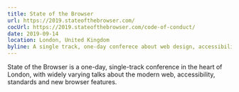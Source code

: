 ```yaml
---
title: State of the Browser 
url: https://2019.stateofthebrowser.com/
cocUrl: https://2019.stateofthebrowser.com/code-of-conduct/
date: 2019-09-14
location: London, United Kingdom
byline: A single track, one-day conferece about web design, accessibility, standards and more
---
```


State of the Browser is a one-day, single-track conference in the heart of London, with widely varying talks about the modern web, accessibility, standards and new browser features.